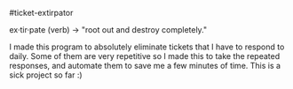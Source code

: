 #ticket-extirpator

ex·tir·pate (verb) -> "root out and destroy completely."

I made this program to absolutely eliminate tickets that I have to respond to daily. Some of them are very repetitive so I made this to take the repeated responses, and automate them to save me a few minutes of time. This is a sick project so far :)
